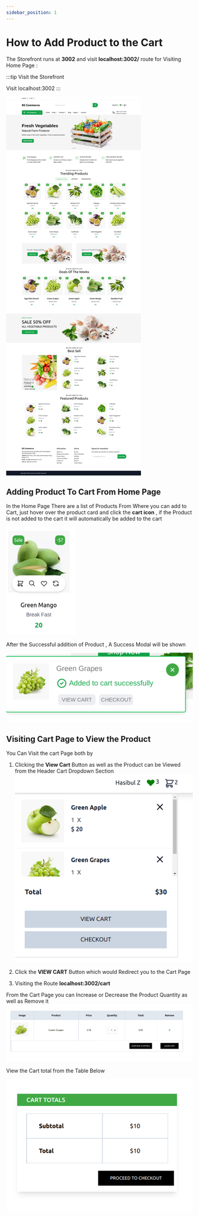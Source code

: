 ```yaml
---
sidebar_position: 1
---
```


# How to Add Product to the Cart

The Storefront runs at **3002** and visit **localhost:3002/** route for Visiting Home Page :

:::tip Visit the Storefront

Visit localhost:3002
:::

![Docs Version Dropdown](../img/localhost_3002_.png)

## Adding Product To Cart From Home Page

In the Home Page There are a list of Products From Where you can add to Cart, just hover over the product card and click the **cart icon** , if the Product is not added to the cart it will automatically be added to the cart

![Docs Version Dropdown](../img/prod_cart_icon.png)

After the Successful addition of Product , A Success Modal will be shown

![Docs Version Dropdown](../img/cart_modal.png)

## Visiting Cart Page to View the Product

You Can Visit the cart Page both by

1. Clicking the **View Cart** Button as well as the Product can be Viewed from the Header Cart Dropdown Section
   ![Docs Version Dropdown](../img/cart_dropdown.png)

2. Click the **VIEW CART** Button which would Redirect you to the Cart Page

3. Visiting the Route **localhost:3002/cart**

From the Cart Page you can Increase or Decrease the Product Quantity as well as Remove it
![Docs Version Dropdown](../img/cart_table.png)

View the Cart total from the Table Below

![Docs Version Dropdown](../img/cart_total.png)
